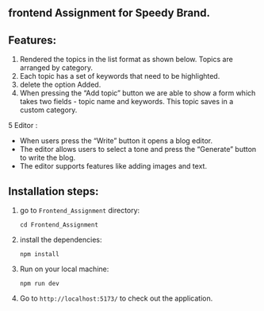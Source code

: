 ## frontend Assignment for Speedy Brand.

## Features:
1. Rendered the topics in the list format as shown below. Topics are arranged by category.
2. Each topic has a set of keywords that need to be highlighted.
3. delete the option Added.
4. When pressing the “Add topic” button we are able to show a form which takes two fields -
topic name and keywords. This topic saves in a custom category. 
 
5 Editor : 
- When users press the “Write” button it opens a blog editor.
- The editor allows users to select a tone and press the “Generate” button to write the blog.
- The editor  supports features like adding images and text.

## Installation steps:

1. go to `Frontend_Assignment` directory:

    ```
    cd Frontend_Assignment
    ```
2. install the dependencies:
    ```
    npm install
    ```
3. Run on your local machine:
    ```
    npm run dev
    ```
4. Go to `http://localhost:5173/` to check out the application.


